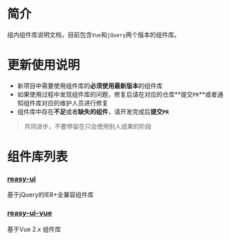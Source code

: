 # 简介

组内组件库说明文档，目前包含`Vue`和`jQuery`两个版本的组件库。

# 更新使用说明

- 新项目中需要使用组件库的**必须使用最新版本**的组件库
- 如果使用过程中发现组件库的问题，修复后请在对应的仓库**提交`PR`**或者通知组件库对应的维护人员进行修复
- 组件库中存在**不足**或者**缺失的组件**，请开发完成后**提交`PR`**

> 共同进步，不要停留在只会使用别人成果的阶段

# 组件库列表

### [reasy-ui](./reasy-ui.md)

基于jQuery的IE8+全兼容组件库

### [reasy-ui-vue](./reasy-ui-vue.md)

基于Vue 2.x 组件库



